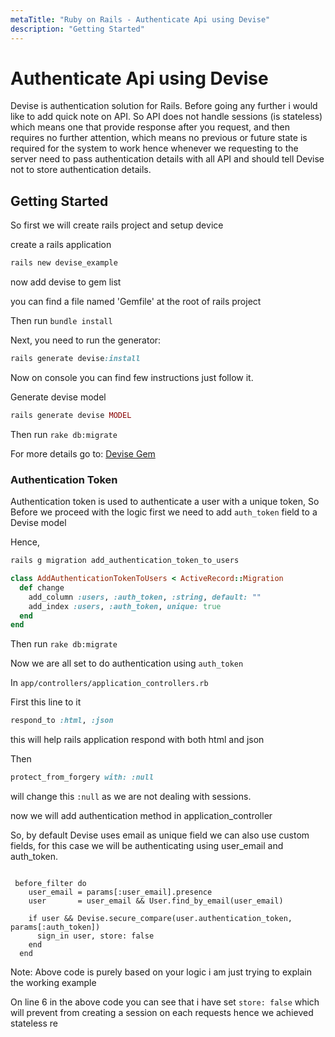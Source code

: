 ```yaml
---
metaTitle: "Ruby on Rails - Authenticate Api using Devise"
description: "Getting Started"
---
```


# Authenticate Api using Devise


Devise is authentication solution for Rails. Before going any further i would like to add quick note on API. So API does not handle sessions (is stateless) which means one that provide response after you request, and then requires no further attention, which means no previous or future state is required for the system to work hence whenever we requesting to the server need to pass authentication details with all API and should tell Devise not to store authentication details.



## Getting Started


So first we will create rails project and setup device

create a rails application

```ruby
rails new devise_example

```

now add devise to gem list

> 
you can find a file named 'Gemfile' at the root of rails project


Then run `bundle install`

Next, you need to run the generator:

```ruby
rails generate devise:install

```

Now on console you can find few instructions just follow it.

Generate devise model

```ruby
rails generate devise MODEL

```

Then run `rake db:migrate`

For more details go to: [Devise Gem](https://github.com/plataformatec/devise#getting-started)

### Authentication Token

Authentication token is used to authenticate a user with a unique token, So
Before we proceed with the logic first we need to add `auth_token` field to a Devise model

Hence,

```ruby
rails g migration add_authentication_token_to_users

class AddAuthenticationTokenToUsers < ActiveRecord::Migration
  def change
    add_column :users, :auth_token, :string, default: ""
    add_index :users, :auth_token, unique: true
  end
end

```

Then run `rake db:migrate`

Now we are all set to do authentication using `auth_token`

In `app/controllers/application_controllers.rb`

First this line to it

```ruby
respond_to :html, :json 

```

this will help rails application respond with both html and json

Then

```ruby
protect_from_forgery with: :null

```

will change this `:null` as we are not dealing with sessions.

now we will add authentication method in application_controller

So, by default Devise uses email as unique field we can also use custom fields, for this case we will be authenticating using user_email and auth_token.

```

 before_filter do
    user_email = params[:user_email].presence
    user       = user_email && User.find_by_email(user_email)

    if user && Devise.secure_compare(user.authentication_token, params[:auth_token])
      sign_in user, store: false
    end
  end

```

> 
Note: Above code is purely based on your logic i am just trying to explain the working example


On line 6 in the above code you can see that i have set `store: false` which will prevent from creating a session on each requests hence we achieved stateless re

